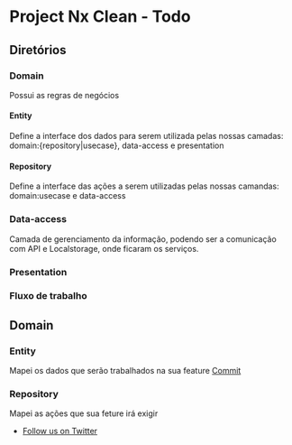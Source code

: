 # Project Nx Clean - Todo

## Diretórios

### Domain

Possui as regras de negócios

#### Entity

Define a interface dos dados para serem utilizada pelas nossas camadas: domain:{repository|usecase}, data-access e presentation

#### Repository

Define a interface das ações a serem utilizadas pelas nossas camandas: domain:usecase e data-access

### Data-access

Camada de gerenciamento da informação, podendo ser a comunicação com API e Localstorage, onde ficaram os serviços.

### Presentation

### Fluxo de trabalho

## Domain

### Entity

Mapei os dados que serão trabalhados na sua feature
[Commit](https://github.com/mikeoliveira/nx-clean-mk/tree/34ac4b4f807ce9f0c7c51faae5e64fee71142b48)

### Repository

Mapei as ações que sua feture irá exigir

- [Follow us on Twitter](https://twitter.com/nxdevtools)
